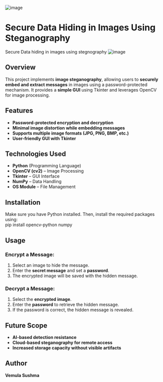 ![image](https://github.com/user-attachments/assets/57c983a7-877c-47e8-af11-4b305e1b8946)
# Secure Data Hiding in Images Using Steganography
Secure Data hiding in images using stegnography
![image](https://github.com/user-attachments/assets/591e0d95-d6f6-4963-bea8-594cfffbd406)
## Overview  
This project implements **image steganography**, allowing users to **securely embed and extract messages** in images using a password-protected mechanism. It provides a **simple GUI** using Tkinter and leverages OpenCV for image processing.  

## Features  
- **Password-protected encryption and decryption**  
- **Minimal image distortion while embedding messages**  
- **Supports multiple image formats (JPG, PNG, BMP, etc.)**  
- **User-friendly GUI with Tkinter**  

## Technologies Used  
- **Python** (Programming Language)  
- **OpenCV (cv2)** – Image Processing  
- **Tkinter** – GUI Interface  
- **NumPy** – Data Handling  
- **OS Module** – File Management  

## Installation  
Make sure you have Python installed. Then, install the required packages using:  
pip install opencv-python numpy

## Usage  
### Encrypt a Message:  
1. Select an image to hide the message.  
2. Enter the **secret message** and set a **password**.  
3. The encrypted image will be saved with the hidden message.  

### Decrypt a Message:  
1. Select the **encrypted image**.  
2. Enter the **password** to retrieve the hidden message.  
3. If the password is correct, the hidden message is revealed.  

## Future Scope  
- **AI-based detection resistance**  
- **Cloud-based steganography for remote access**  
- **Increased storage capacity without visible artifacts**  

## Author  
**Vemula Sushma**  

